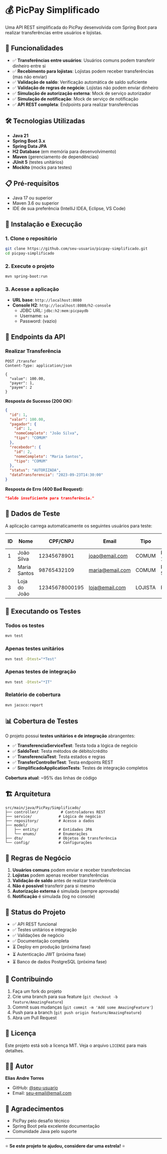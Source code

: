 # 💰 PicPay Simplificado

Uma API REST simplificada do PicPay desenvolvida com Spring Boot para realizar transferências entre usuários e lojistas.

## 🚀 Funcionalidades

- ✅ **Transferências entre usuários**: Usuários comuns podem transferir dinheiro entre si
- ✅ **Recebimento para lojistas**: Lojistas podem receber transferências (mas não enviar)
- ✅ **Validação de saldo**: Verificação automática de saldo suficiente
- ✅ **Validação de regras de negócio**: Lojistas não podem enviar dinheiro
- ✅ **Simulação de autorização externa**: Mock de serviço autorizador
- ✅ **Simulação de notificação**: Mock de serviço de notificação
- ✅ **API REST completa**: Endpoints para realizar transferências

## 🛠️ Tecnologias Utilizadas

- **Java 21**
- **Spring Boot 3.x**
- **Spring Data JPA**
- **H2 Database** (em memória para desenvolvimento)
- **Maven** (gerenciamento de dependências)
- **JUnit 5** (testes unitários)
- **Mockito** (mocks para testes)

## 📋 Pré-requisitos

- Java 17 ou superior
- Maven 3.6 ou superior
- IDE de sua preferência (IntelliJ IDEA, Eclipse, VS Code)

## 🔧 Instalação e Execução

### 1. Clone o repositório
```bash
git clone https://github.com/seu-usuario/picpay-simplificado.git
cd picpay-simplificado
```

### 2. Execute o projeto
```bash
mvn spring-boot:run
```

### 3. Acesse a aplicação
- **URL base**: `http://localhost:8080`
- **Console H2**: `http://localhost:8080/h2-console`
  - JDBC URL: `jdbc:h2:mem:picpaydb`
  - Username: `sa`
  - Password: (vazio)

## 📡 Endpoints da API

### Realizar Transferência
```http
POST /transfer
Content-Type: application/json

{
  "value": 100.00,
  "payer": 1,
  "payee": 2
}
```

**Resposta de Sucesso (200 OK):**
```json
{
  "id": 1,
  "valor": 100.00,
  "pagador": {
    "id": 1,
    "nomeCompleto": "João Silva",
    "tipo": "COMUM"
  },
  "recebedor": {
    "id": 2,
    "nomeCompleto": "Maria Santos",
    "tipo": "COMUM"
  },
  "status": "AUTORIZADA",
  "dataTransferencia": "2023-09-23T14:30:00"
}
```

**Resposta de Erro (400 Bad Request):**
```json
"Saldo insuficiente para transferência."
```

## 👥 Dados de Teste

A aplicação carrega automaticamente os seguintes usuários para teste:

| ID | Nome | CPF/CNPJ | Email | Tipo | Saldo Inicial |
|----|------|----------|-------|------|---------------|
| 1 | João Silva | 12345678901 | joao@email.com | COMUM | R$ 1.000,00 |
| 2 | Maria Santos | 98765432109 | maria@email.com | COMUM | R$ 500,00 |
| 3 | Loja do João | 12345678000195 | loja@email.com | LOJISTA | R$ 0,00 |

## 🧪 Executando os Testes

### Todos os testes
```bash
mvn test
```

### Apenas testes unitários
```bash
mvn test -Dtest="*Test"
```

### Apenas testes de integração
```bash
mvn test -Dtest="*IT"
```

### Relatório de cobertura
```bash
mvn jacoco:report
```

## 📊 Cobertura de Testes

O projeto possui **testes unitários e de integração** abrangentes:

- ✅ **TransferenciaServiceTest**: Testa toda a lógica de negócio
- ✅ **SaldoTest**: Testa métodos de débito/crédito
- ✅ **TransferenciaTest**: Testa estados e regras
- ✅ **TransferControllerTest**: Testa endpoints REST
- ✅ **SimplificadoApplicationTests**: Testes de integração completos

**Cobertura atual**: ~95% das linhas de código

## 🏗️ Arquitetura

```
src/main/java/PicPay/Simplificado/
├── controller/          # Controladores REST
├── service/            # Lógica de negócio
├── repository/         # Acesso a dados
├── model/
│   ├── entity/         # Entidades JPA
│   └── enums/          # Enumerações
├── dto/                # Objetos de transferência
└── config/             # Configurações
```

## 🔄 Regras de Negócio

1. **Usuários comuns** podem enviar e receber transferências
2. **Lojistas** podem apenas receber transferências
3. **Validação de saldo** antes de realizar transferência
4. **Não é possível** transferir para si mesmo
5. **Autorização externa** é simulada (sempre aprovada)
6. **Notificação** é simulada (log no console)

## 🚦 Status do Projeto

- ✅ API REST funcional
- ✅ Testes unitários e integração
- ✅ Validações de negócio
- ✅ Documentação completa
- ⏳ Deploy em produção (próxima fase)
- ⏳ Autenticação JWT (próxima fase)
- ⏳ Banco de dados PostgreSQL (próxima fase)

## 🤝 Contribuindo

1. Faça um fork do projeto
2. Crie uma branch para sua feature (`git checkout -b feature/AmazingFeature`)
3. Commit suas mudanças (`git commit -m 'Add some AmazingFeature'`)
4. Push para a branch (`git push origin feature/AmazingFeature`)
5. Abra um Pull Request

## 📝 Licença

Este projeto está sob a licença MIT. Veja o arquivo `LICENSE` para mais detalhes.

## 👨‍💻 Autor

**Elias Andre Torres**
- GitHub: [@seu-usuario](https://github.com/seu-usuario)
- Email: seu-email@email.com

## 🙏 Agradecimentos

- PicPay pelo desafio técnico
- Spring Boot pela excelente documentação
- Comunidade Java pelo suporte

---

⭐ **Se este projeto te ajudou, considere dar uma estrela!** ⭐

